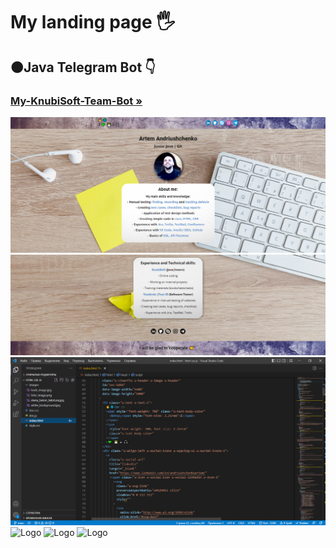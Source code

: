 <h1 align>My landing page 🖐</h1>
<h2>🟠Java Telegram Bot 👇</h2>
<h3><a href="https://t.me/MyKnubiSoftTeamBot"><strong>My-KnubiSoft-Team-Bot »</strong></a></h3>
<img src="images readme file/1.png" alt="Logo">
<img src="images readme file/2.png" alt="Logo">
<img src="images readme file/3.png" alt="Logo">
<img src="images readme file/4.png" alt="Logo">
<img src="images readme file/5.png" alt="Logo">
<img src="images readme file/6.png" alt="Logo">

